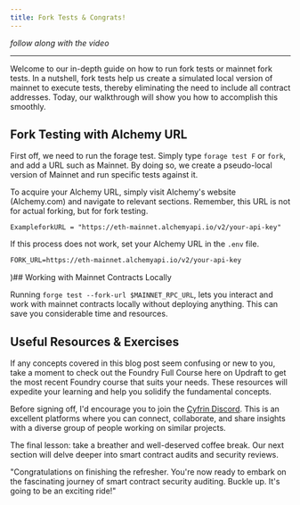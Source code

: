 ```yaml
---
title: Fork Tests & Congrats!
---
```


_follow along with the video_

---

Welcome to our in-depth guide on how to run fork tests or mainnet fork tests. In a nutshell, fork tests help us create a simulated local version of mainnet to execute tests, thereby eliminating the need to include all contract addresses. Today, our walkthrough will show you how to accomplish this smoothly.

## Fork Testing with Alchemy URL

First off, we need to run the forage test. Simply type `forage test F` or `fork`, and add a URL such as Mainnet. By doing so, we create a pseudo-local version of Mainnet and run specific tests against it.

To acquire your Alchemy URL, simply visit Alchemy's website (Alchemy.com) and navigate to relevant sections. Remember, this URL is not for actual forking, but for fork testing.

```shell
ExampleforkURL = "https://eth-mainnet.alchemyapi.io/v2/your-api-key"
```

If this process does not work, set your Alchemy URL in the `.env` file.

```md
FORK_URL=https://eth-mainnet.alchemyapi.io/v2/your-api-key
```

)## Working with Mainnet Contracts Locally

Running `forge test --fork-url $MAINNET_RPC_URL`, lets you interact and work with mainnet contracts locally without deploying anything. This can save you considerable time and resources.

## Useful Resources &amp; Exercises

If any concepts covered in this blog post seem confusing or new to you, take a moment to check out the Foundry Full Course here on Updraft to get the most recent Foundry course that suits your needs. These resources will expedite your learning and help you solidify the fundamental concepts.

Before signing off, I'd encourage you to join the [Cyfrin Discord](https://discord.com/invite/NhVAmtvnzr). This is an excellent platforms where you can connect, collaborate, and share insights with a diverse group of people working on similar projects.

The final lesson: take a breather and well-deserved coffee break. Our next section will delve deeper into smart contract audits and security reviews.

"Congratulations on finishing the refresher. You're now ready to embark on the fascinating journey of smart contract security auditing. Buckle up. It's going to be an exciting ride!"
